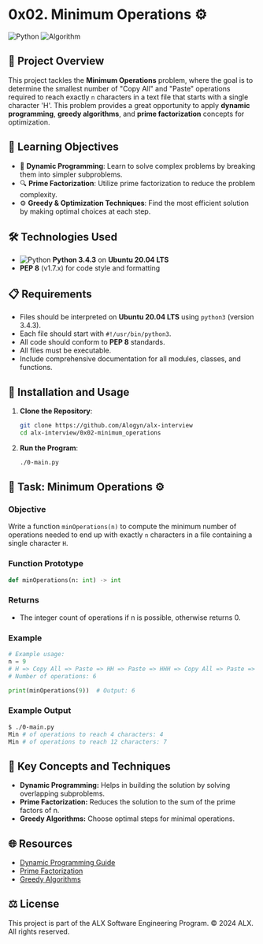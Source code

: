 # 0x02. Minimum Operations ⚙️

![Python](https://img.shields.io/badge/Python-3.4.3-blue?style=flat-square&logo=python) ![Algorithm](https://img.shields.io/badge/Algorithm-Dynamic_Programming-lightgrey?style=flat-square&logo=python)

## 📖 Project Overview
This project tackles the **Minimum Operations** problem, where the goal is to determine the smallest number of "Copy All" and "Paste" operations required to reach exactly `n` characters in a text file that starts with a single character 'H'. This problem provides a great opportunity to apply **dynamic programming**, **greedy algorithms**, and **prime factorization** concepts for optimization.

## 🎯 Learning Objectives
- 🧩 **Dynamic Programming**: Learn to solve complex problems by breaking them into simpler subproblems.
- 🔍 **Prime Factorization**: Utilize prime factorization to reduce the problem complexity.
- ⚙️ **Greedy & Optimization Techniques**: Find the most efficient solution by making optimal choices at each step.

## 🛠️ Technologies Used
- ![Python](https://img.shields.io/badge/Python-3.4.3-blue?style=flat-square&logo=python) **Python 3.4.3** on **Ubuntu 20.04 LTS**
- **PEP 8** (v1.7.x) for code style and formatting

## 📋 Requirements
- Files should be interpreted on **Ubuntu 20.04 LTS** using `python3` (version 3.4.3).
- Each file should start with `#!/usr/bin/python3`.
- All code should conform to **PEP 8** standards.
- All files must be executable.
- Include comprehensive documentation for all modules, classes, and functions.

## 🚀 Installation and Usage

1. **Clone the Repository**:
    ```bash
    git clone https://github.com/Alogyn/alx-interview
    cd alx-interview/0x02-minimum_operations
    ```

2. **Run the Program**:
    ```bash
    ./0-main.py
    ```

## 📝 Task: Minimum Operations ⚙️
### Objective
Write a function `minOperations(n)` to compute the minimum number of operations needed to end up with exactly `n` characters in a file containing a single character `H`.

### Function Prototype
```python
def minOperations(n: int) -> int
```

### Returns
- The integer count of operations if n is possible, otherwise returns 0.

### Example
```python
# Example usage:
n = 9
# H => Copy All => Paste => HH => Paste => HHH => Copy All => Paste => HHHHHH => Paste => HHHHHHHHH
# Number of operations: 6

print(minOperations(9))  # Output: 6
```

### Example Output
```bash
$ ./0-main.py
Min # of operations to reach 4 characters: 4
Min # of operations to reach 12 characters: 7
```

## 🧠 Key Concepts and Techniques
- **Dynamic Programming:** Helps in building the solution by solving overlapping subproblems.
- **Prime Factorization:** Reduces the solution to the sum of the prime factors of n.
- **Greedy Algorithms:** Choose optimal steps for minimal operations.

## 🌐 Resources
- [Dynamic Programming Guide](https://www.geeksforgeeks.org/dynamic-programming/)
- [Prime Factorization](https://www.khanacademy.org/math/pre-algebra/pre-algebra-factors-multiples/pre-algebra-prime-factorization-prealg/v/prime-factorization)
- [Greedy Algorithms](https://www.geeksforgeeks.org/greedy-algorithms/)

## ⚖️ License
This project is part of the ALX Software Engineering Program.
© 2024 ALX. All rights reserved.
